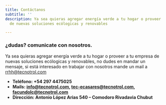 ```yaml
---
title: Contáctanos
subtitle: ''
description: Ya sea quieras agregar energía verde a tu hogar o proveer a tu empresa
  de nuevas soluciones ecólogicas y renovables

---
```

### ¿dudas? comunicate con nosotros.
Ya sea quieras agregar energía verde a tu hogar o proveer a tu empresa de nuevas soluciones ecólogicas y renovables, no dudes en mandar un mensaje, si está interesado en trabajar con nosotros mande un mail a rrhh@tecnotrol.com

* **Teléfono: +54 297 4475025** 
* **Mails: info@tecnotrol.com, tec-ecasares@tecnotrol.com, facundolc@tecnotrol.com**
* **Dirección: Antonio López Arias 540 – Comodoro Rivadavia Chubut**